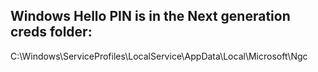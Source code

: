 ## Windows Hello PIN is in the Next generation creds folder:

C:\Windows\ServiceProfiles\LocalService\AppData\Local\Microsoft\Ngc

